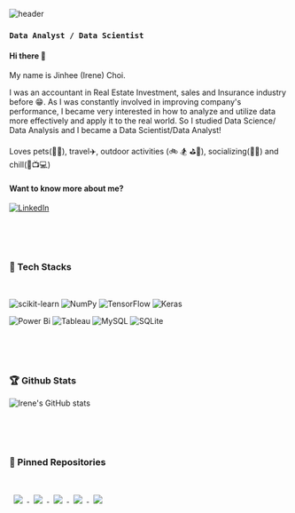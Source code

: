 ![header](https://capsule-render.vercel.app/api?type=soft&color=auto&height=300&section=header&text=Irene's%20Github&fontSize=70)

### ```Data Analyst / Data Scientist```

#### Hi there 👋

My name is Jinhee (Irene) Choi. 

I was an accountant in Real Estate Investment, sales and Insurance industry before :grin:. As I was constantly involved in improving company's performance, I became very interested in how to analyze and utilize data more effectively and apply it to the real world. So I studied Data Science/ Data Analysis and I became a Data Scientist/Data Analyst! 

Loves pets(:dog::cat:), travel✈️, outdoor activities (:bike: 🏂 :golf::8ball:), socializing(:beer::ramen:) and chill(:notebook::tv::computer:)
#### Want to know more about me? 
[	![LinkedIn](https://img.shields.io/badge/linkedin-%230077B5.svg?style=for-the-badge&logo=linkedin&logoColor=white)](https://www.linkedin.com/in/irenejinheechoi/)

<br>
<br>
<br>

### :notebook: Tech Stacks #

<br>


![scikit-learn](https://img.shields.io/badge/scikit--learn-%23F7931E.svg?style=for-the-badge&logo=scikit-learn&logoColor=white)
![NumPy](https://img.shields.io/badge/numpy-%23013243.svg?style=for-the-badge&logo=numpy&logoColor=white)
![TensorFlow](https://img.shields.io/badge/TensorFlow-%23FF6F00.svg?style=for-the-badge&logo=TensorFlow&logoColor=white)
![Keras](https://img.shields.io/badge/Keras-%23D00000.svg?style=for-the-badge&logo=Keras&logoColor=white)

![Power Bi](https://img.shields.io/badge/power_bi-F2C811?style=for-the-badge&logo=powerbi&logoColor=black) 
![Tableau](https://img.shields.io/badge/Tableau-E97627?style=for-the-badge&logo=Tableau&logoColor=white) 
![MySQL](https://img.shields.io/badge/mysql-%2300f.svg?style=for-the-badge&logo=mysql&logoColor=white)
![SQLite](https://img.shields.io/badge/sqlite-%2307405e.svg?style=for-the-badge&logo=sqlite&logoColor=white)


<br>
<br>
<br>

### 🏆 Github Stats
![Irene's GitHub stats](https://github-readme-stats.vercel.app/api?username=irenethebest&show_icons=true&theme=react)

<br>
<br>
<br>

### 📌 Pinned Repositories

<br>

<a href="https://github.com/irenethebest/Automating_Loan_Eligibility">
  <img align="center" style="margin:1rem 0.5rem" src="https://github-readme-stats.vercel.app/api/pin/?username=irenethebest&repo=Automating_Loan_Eligibility&theme=react" />
</a>

<a href="https://github.com/irenethebest/Yelp_vs_Foursquare_API">
  <img align="center" style="margin:0.5rem" src="https://github-readme-stats.vercel.app/api/pin/?username=irenethebest&repo=Yelp_vs_Foursquare_API&theme=react" />
</a>

<a href="https://github.com/irenethebest/Flight_delay_prediction">
  <img align="center" style="margin:0.5rem" src="https://github-readme-stats.vercel.app/api/pin/?username=irenethebest&repo=Flight_delay_prediction&theme=react" />
</a>

<a href="https://github.com/irenethebest/flight_delay_powerBI">
  <img align="center" style="margin:0.5rem" src="https://github-readme-stats.vercel.app/api/pin/?username=irenethebest&repo=flight_delay_powerBI&theme=react" />
</a>



<a href="https://github.com/irenethebest/SP500_index_prediction">
  <img align="center" style="margin:0.5rem" src="https://github-readme-stats.vercel.app/api/pin/?username=irenethebest&repo=SP500_index_prediction&theme=react" />
</a>

<br>
<br>
